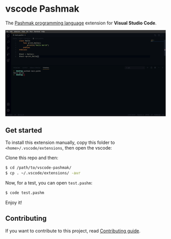 # vscode Pashmak
The [Pashmak programming language](https://github.com/pashmaklang) extension for **Visual Studio Code**.

<a href="data/preview.png">
	<img
		src="data/preview.png"
		raw=true
		alt="Pashmak programming language extension for Visual Studio Code preview"
		style="margin-right: 10px;"
	/>
</a>

## Get started
To install this extension manually, copy this folder to `<home>/.vscode/extensions`, then open the vscode:

Clone this repo and then:

```bash
$ cd /path/to/vscode-pashmak/
$ cp . ~/.vscode/extensions/ -avr
```

Now, for a test, you can open `test.pashm`:

```bash
$ code test.pashm
```

Enjoy it!

## Contributing
If you want to contribute to this project, read [Contributing guide](CONTRIBUTING.md).
